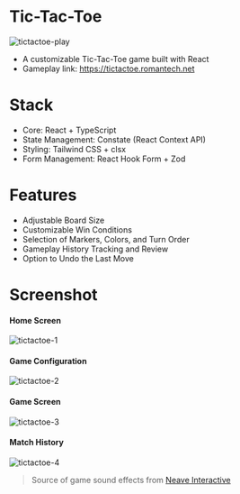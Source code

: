 # Tic-Tac-Toe

![tictactoe-play](https://github.com/romantech/tic-tac-toe/assets/8604840/b209f34a-255a-415d-b2f0-8b10dc701ed8)

- A customizable Tic-Tac-Toe game built with React
- Gameplay link: https://tictactoe.romantech.net

# Stack

- Core: React + TypeScript
- State Management: Constate (React Context API)
- Styling: Tailwind CSS + clsx
- Form Management: React Hook Form + Zod

# Features

- Adjustable Board Size
- Customizable Win Conditions
- Selection of Markers, Colors, and Turn Order
- Gameplay History Tracking and Review
- Option to Undo the Last Move

# Screenshot

#### Home Screen

![tictactoe-1](https://github.com/romantech/tic-tac-toe/assets/8604840/f0f4fb58-d888-4cd5-ba79-a15b52a2eed4)

#### Game Configuration

![tictactoe-2](https://github.com/romantech/tic-tac-toe/assets/8604840/6cefb894-5692-4576-afd6-2e0f46c51d7c)

#### Game Screen

![tictactoe-3](https://github.com/romantech/tic-tac-toe/assets/8604840/fc150228-fd1b-47a2-bf39-915d54eb3677)

#### Match History

![tictactoe-4](https://github.com/romantech/tic-tac-toe/assets/8604840/267d9a5e-36fd-4170-82c7-181dd9a04ef0)

> Source of game sound effects from [Neave Interactive](https://neave.com)
